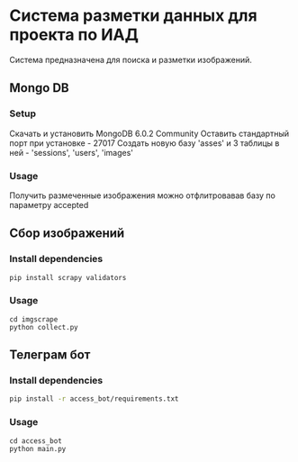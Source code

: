 # Система разметки данных для проекта по ИАД

Система предназначена для поиска и разметки изображений.

## Mongo DB

### Setup
Скачать и установить MongoDB 6.0.2 Community
Оставить стандартный порт при установке - 27017
Создать новую базу 'asses' и 3 таблицы в ней - 'sessions', 'users', 'images'

### Usage
Получить размеченные изображения можно отфлитровавав базу по параметру accepted

## Сбор изображений
### Install dependencies
```bash
pip install scrapy validators
```
### Usage
```
cd imgscrape
python collect.py
```

## Телеграм бот
### Install dependencies
```bash
pip install -r access_bot/requirements.txt
```

### Usage
```
cd access_bot
python main.py
```